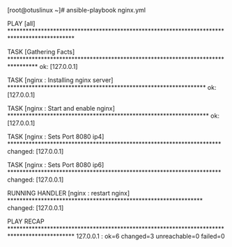 [root@otuslinux ~]# ansible-playbook nginx.yml

PLAY [all] *********************************************************************************************

TASK [Gathering Facts] *********************************************************************************
ok: [127.0.0.1]

TASK [nginx : Installing nginx server] *****************************************************************
ok: [127.0.0.1]

TASK [nginx : Start and enable nginx] ******************************************************************
ok: [127.0.0.1]

TASK [nginx : Sets Port 8080 ip4] **********************************************************************
changed: [127.0.0.1]

TASK [nginx : Sets Port 8080 ip6] **********************************************************************
changed: [127.0.0.1]

RUNNING HANDLER [nginx : restart nginx] ****************************************************************
changed: [127.0.0.1]

PLAY RECAP *********************************************************************************************
127.0.0.1                  : ok=6    changed=3    unreachable=0    failed=0

